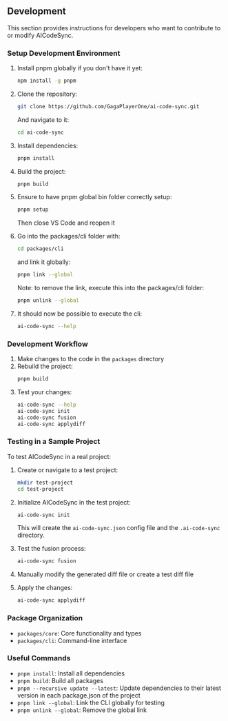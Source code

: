 ## Development

This section provides instructions for developers who want to contribute to or modify AICodeSync.

### Setup Development Environment

1. Install pnpm globally if you don't have it yet:
   ```bash
   npm install -g pnpm
   ```

2. Clone the repository:
   ```bash
   git clone https://github.com/GagaPlayerOne/ai-code-sync.git
   ```
   And navigate to it:
   ```bash
   cd ai-code-sync
   ```

3. Install dependencies:
   ```bash
   pnpm install
   ```

4. Build the project:
   ```bash
   pnpm build
   ```

5. Ensure to have pnpm global bin folder correctly setup:
   ```bash
   pnpm setup
   ```
   Then close VS Code and reopen it

6. Go into the packages/cli folder with:
   ```bash
   cd packages/cli
   ```
   and link it globally:
   ```bash
   pnpm link --global
   ```

   Note: to remove the link, execute this into the packages/cli folder:
   ```bash
   pnpm unlink --global
   ```

7. It should now be possible to execute the cli:
   ```bash
   ai-code-sync --help
   ```

### Development Workflow

1. Make changes to the code in the `packages` directory
2. Rebuild the project:
   ```bash
   pnpm build
   ```
3. Test your changes:
   ```bash
   ai-code-sync --help
   ai-code-sync init
   ai-code-sync fusion
   ai-code-sync applydiff
   ```

### Testing in a Sample Project

To test AICodeSync in a real project:

1. Create or navigate to a test project:
   ```bash
   mkdir test-project
   cd test-project
   ```

2. Initialize AICodeSync in the test project:
   ```bash
   ai-code-sync init
   ```
   This will create the `ai-code-sync.json` config file and the `.ai-code-sync` directory.

3. Test the fusion process:
   ```bash
   ai-code-sync fusion
   ```

4. Manually modify the generated diff file or create a test diff file

5. Apply the changes:
   ```bash
   ai-code-sync applydiff
   ```

### Package Organization

- `packages/core`: Core functionality and types
- `packages/cli`: Command-line interface

### Useful Commands

- `pnpm install`: Install all dependencies
- `pnpm build`: Build all packages
- `pnpm --recursive update --latest`: Update dependencies to their latest version in each package.json of the project
- `pnpm link --global`: Link the CLI globally for testing
- `pnpm unlink --global`: Remove the global link